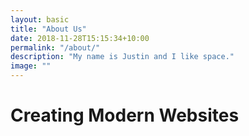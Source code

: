 ```yaml
---
layout: basic
title: "About Us"
date: 2018-11-28T15:15:34+10:00
permalink: "/about/"
description: "My name is Justin and I like space."
image: ""
---
```


# Creating Modern Websites


